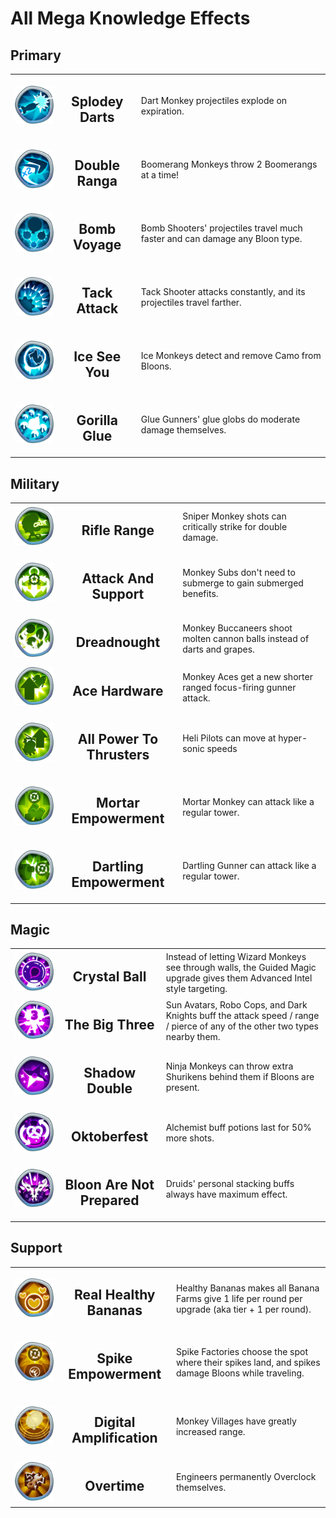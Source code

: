 # All Mega Knowledge Effects

## Primary
<table>
    <tr>
        <td width='15%' align='center'>
            <img alt='Splodey Darts' src='/MegaKnowledges/Primary/SplodeyDarts.png'>
        </td>
        <td align='center'>
            <h2>Splodey Darts</h2>
        </td>
        <td>
            Dart Monkey projectiles explode on expiration.
        </td>
    </tr>
    <tr>
        <td width='15%' align='center'>
            <img alt='Double Ranga' src='/MegaKnowledges/Primary/DoubleRanga.png'>
        </td>
        <td align='center'>
            <h2>Double Ranga</h2>
        </td>
        <td>
            Boomerang Monkeys throw 2 Boomerangs at a time!
        </td>
    </tr>
    <tr>
        <td width='15%' align='center'>
            <img alt='Bomb Voyage' src='/MegaKnowledges/Primary/BombVoyage.png'>
        </td>
        <td align='center'>
            <h2>Bomb Voyage</h2>
        </td>
        <td>
            Bomb Shooters' projectiles travel much faster and can damage any Bloon type.
        </td>
    </tr>
    <tr>
        <td width='15%' align='center'>
            <img alt='Tack Attack' src='/MegaKnowledges/Primary/TackAttack.png'>
        </td>
        <td align='center'>
            <h2>Tack Attack</h2>
        </td>
        <td>
            Tack Shooter attacks constantly, and its projectiles travel farther.
        </td>
    </tr>
    <tr>
        <td width='15%' align='center'>
            <img alt='Ice See You' src='/MegaKnowledges/Primary/IceSeeYou.png'>
        </td>
        <td align='center'>
            <h2>Ice See You</h2>
        </td>
        <td>
            Ice Monkeys detect and remove Camo from Bloons.
        </td>
    </tr>
    <tr>
        <td width='15%' align='center'>
            <img alt='Gorilla Glue' src='/MegaKnowledges/Primary/GorillaGlue.png'>
        </td>
        <td align='center'>
            <h2>Gorilla Glue</h2>
        </td>
        <td>
            Glue Gunners' glue globs do moderate damage themselves.
        </td>
    </tr>
</table>
        
## Military

<table>
    <tr>
        <td width='15%' align='center'>
            <img alt='Rifle Range' src='/MegaKnowledges/Military/RifleRange.png'>
        </td>
        <td align='center'>
            <h2>Rifle Range</h2>
        </td>
        <td>
            Sniper Monkey shots can critically strike for double damage.
        </td>
    </tr>
    <tr>
        <td width='15%' align='center'>
            <img alt='Attack And Support' src='/MegaKnowledges/Military/AttackAndSupport.png'>
        </td>
        <td align='center'>
            <h2>Attack And Support</h2>
        </td>
        <td>
            Monkey Subs don't need to submerge to gain submerged benefits.
        </td>
    </tr>
    <tr>
        <td width='15%' align='center'>
            <img alt='Dreadnought' src='/MegaKnowledges/Military/Dreadnought.png'>
        </td>
        <td align='center'>
            <h2>Dreadnought</h2>
        </td>
        <td>
            Monkey Buccaneers shoot molten cannon balls instead of darts and grapes.
        </td>
    </tr>
    <tr>
        <td width='15%' align='center'>
            <img alt='Ace Hardware' src='/MegaKnowledges/Military/AceHardware.png'>
        </td>
        <td align='center'>
            <h2>Ace Hardware</h2>
        </td>
        <td>
            Monkey Aces get a new shorter ranged focus-firing gunner attack.
        </td>
    </tr>
    <tr>
        <td width='15%' align='center'>
            <img alt='All Power To Thrusters' src='/MegaKnowledges/Military/AllPowerToThrusters.png'>
        </td>
        <td align='center'>
            <h2>All Power To Thrusters</h2>
        </td>
        <td>
            Heli Pilots can move at hyper-sonic speeds
        </td>
    </tr>
    <tr>
        <td width='15%' align='center'>
            <img alt='Mortar Empowerment' src='/MegaKnowledges/Military/MortarEmpowerment.png'>
        </td>
        <td align='center'>
            <h2>Mortar Empowerment</h2>
        </td>
        <td>
            Mortar Monkey can attack like a regular tower.
        </td>
    </tr>
    <tr>
        <td width='15%' align='center'>
            <img alt='Dartling Empowerment' src='/MegaKnowledges/Military/DartlingEmpowerment.png'>
        </td>
        <td align='center'>
            <h2>Dartling Empowerment</h2>
        </td>
        <td>
            Dartling Gunner can attack like a regular tower.
        </td>
    </tr>
</table>
        
## Magic

<table>
    <tr>
        <td width='15%' align='center'>
            <img alt='Crystal Ball' src='/MegaKnowledges/Magic/CrystalBall.png'>
        </td>
        <td align='center'>
            <h2>Crystal Ball</h2>
        </td>
        <td>
            Instead of letting Wizard Monkeys see through walls, the Guided Magic upgrade gives them Advanced Intel style targeting.
        </td>
    </tr>
    <tr>
        <td width='15%' align='center'>
            <img alt='The Big Three' src='/MegaKnowledges/Magic/TheBigThree.png'>
        </td>
        <td align='center'>
            <h2>The Big Three</h2>
        </td>
        <td>
            Sun Avatars, Robo Cops, and Dark Knights buff the attack speed / range / pierce of any of the other two types nearby them.
        </td>
    </tr>
    <tr>
        <td width='15%' align='center'>
            <img alt='Shadow Double' src='/MegaKnowledges/Magic/ShadowDouble.png'>
        </td>
        <td align='center'>
            <h2>Shadow Double</h2>
        </td>
        <td>
            Ninja Monkeys can throw extra Shurikens behind them if Bloons are present.
        </td>
    </tr>
    <tr>
        <td width='15%' align='center'>
            <img alt='Oktoberfest' src='/MegaKnowledges/Magic/Oktoberfest.png'>
        </td>
        <td align='center'>
            <h2>Oktoberfest</h2>
        </td>
        <td>
            Alchemist buff potions last for 50% more shots.
        </td>
    </tr>
    <tr>
        <td width='15%' align='center'>
            <img alt='Bloon Are Not Prepared' src='/MegaKnowledges/Magic/BloonAreNotPrepared.png'>
        </td>
        <td align='center'>
            <h2>Bloon Are Not Prepared</h2>
        </td>
        <td>
            Druids' personal stacking buffs always have maximum effect.
        </td>
    </tr>
</table>
        
## Support

<table>
    <tr>
        <td width='15%' align='center'>
            <img alt='Real Healthy Bananas' src='/MegaKnowledges/Support/RealHealthyBananas.png'>
        </td>
        <td align='center'>
            <h2>Real Healthy Bananas</h2>
        </td>
        <td>
            Healthy Bananas makes all Banana Farms give 1 life per round per upgrade (aka tier + 1 per round).
        </td>
    </tr>
    <tr>
        <td width='15%' align='center'>
            <img alt='Spike Empowerment' src='/MegaKnowledges/Support/SpikeEmpowerment.png'>
        </td>
        <td align='center'>
            <h2>Spike Empowerment</h2>
        </td>
        <td>
            Spike Factories choose the spot where their spikes land, and spikes damage Bloons while traveling.
        </td>
    </tr>
    <tr>
        <td width='15%' align='center'>
            <img alt='Digital Amplification' src='/MegaKnowledges/Support/DigitalAmplification.png'>
        </td>
        <td align='center'>
            <h2>Digital Amplification</h2>
        </td>
        <td>
            Monkey Villages have greatly increased range.
        </td>
    </tr>
    <tr>
        <td width='15%' align='center'>
            <img alt='Overtime' src='/MegaKnowledges/Support/Overtime.png'>
        </td>
        <td align='center'>
            <h2>Overtime</h2>
        </td>
        <td>
            Engineers permanently Overclock themselves.
        </td>
    </tr>
</table>
        